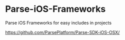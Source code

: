 # Parse-iOS-Frameworks
Parse iOS Frameworks for easy includes in projects

https://github.com/ParsePlatform/Parse-SDK-iOS-OSX/
